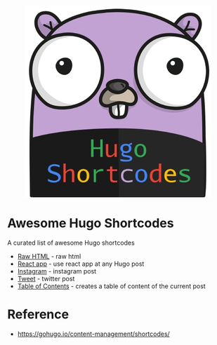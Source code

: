 <div align="center">
	<div>
		<img src="media/logo.jpg" alt="Awesome Hugo Shortcodes">
		<br>
	</div>
</div>

# Awesome Hugo Shortcodes 

A curated list of awesome Hugo shortcodes

- [Raw HTML](shortcodes/rawhtml) - raw html
- [React app](shortcodes/reactblock) - use react app at any Hugo post
- [Instagram](shortcodes/instagram) - instagram post
- [Tweet](shortcodes/tweet) - twitter post
- [Table of Contents](shortcodes/toc) - creates a table of content of the current post

# Reference

- https://gohugo.io/content-management/shortcodes/